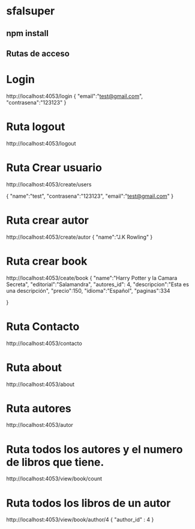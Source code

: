 # sfalsuper

## npm install

## Rutas de acceso

# Login
http://localhost:4053/login
{
  "email":"test@gmail.com",
  "contrasena":"123123"
}
# Ruta logout
http://localhost:4053/logout


# Ruta Crear usuario
http://localhost:4053/create/users

{
  "name":"test",
  "contrasena":"123123",
  "email":"test@gmail.com"
}

# Ruta crear autor
http://localhost:4053/create/autor
{
  "name":"J.K Rowling"
}

# Ruta crear book
http://localhost:4053/ceate/book
{
  "name":"Harry Potter y la Camara Secreta",
  "editorial":"Salamandra",
  "autores_id": 4,
  "descripcion":"Esta es una descripción",
  "precio":150,
  "idioma":"Español",
  "paginas":334
  
}
# Ruta Contacto
http://localhost:4053/contacto
# Ruta about
http://localhost:4053/about
# Ruta autores
http://localhost:4053/autor

# Ruta todos los autores y el numero de libros que tiene.
http://localhost:4053/view/book/count

# Ruta todos los libros de un autor

http://localhost:4053/view/book/author/4
{
  "author_id" : 4
}



